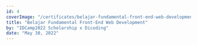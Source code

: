 ```yaml
---
id: 4
coverImage: "/certificates/belajar-fundamental-front-end-web-development.webp"
title: "Belajar Fundamental Front-End Web Development"
by: "IDCamp2022 Scholarship x Dicoding"
date: "May 30, 2022"
---
```

